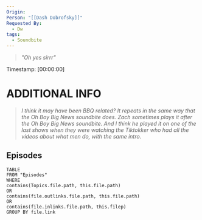 ```yaml
---
Origin: 
Person: "[[Dash Dobrofsky]]"
Requested By:
  - Dw
tags:
  - Soundbite
---
```

> *"Oh yes sirrr"*

Timestamp: [00:00:00]

# ADDITIONAL INFO

> *I think it may have been BBQ related? It repeats in the same way that the Oh Boy Big News soundbite does. Zach sometimes plays it after the Oh Boy Big News soundbite. And I think he played it on one of the last shows when they were watching the Tiktokker who had all the videos about what men do, with the same intro.*
## Episodes
``` dataview
TABLE
FROM "Episodes"
WHERE 
contains(Topics.file.path, this.file.path) 
OR 
contains(file.outlinks.file.path, this.file.path)
OR
contains(file.inlinks.file.path, this.filep)
GROUP BY file.link
```